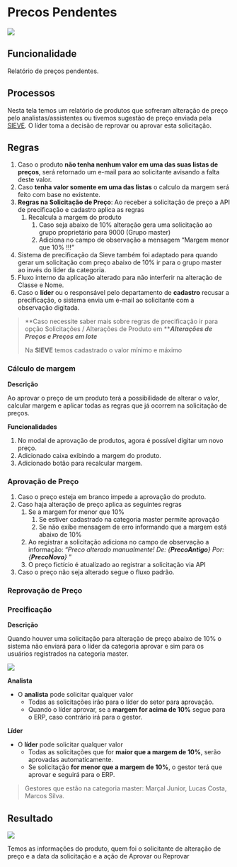 # Precos Pendentes

![](http://developers.connectparts.com.br/imagens/comercialSolicitacaoPrecoPendente01.png)

## Funcionalidade

Relatório de preços pendentes.

## Processos

Nesta tela temos um relatório de produtos que sofreram alteração de preço pelo analistas/assistentes ou tivemos sugestão de preço enviada pela [SIEVE](https://www.sieve.com.br/sobre). O líder toma a decisão de reprovar ou aprovar esta solicitação.

## Regras

1. Caso o produto **não tenha nenhum valor em uma das suas listas de preços**, será retornado um e-mail para ao solicitante avisando a falta deste valor.
2. Caso **tenha valor somente em uma das listas** o calculo da margem será feito com base no existente.
3. **Regras na Solicitação de Preço**: Ao receber a solicitação de preço a API de precificação e cadastro aplica as regras
   1. Recalcula a margem do produto
      1. Caso seja abaixo de 10% alteração gera uma solicitação ao grupo proprietário para 9000 \(Grupo master\)
      2. Adiciona no campo de observação a mensagem “Margem menor que 10% !!!”
4. Sistema de precificação da Sieve também foi adaptado para quando gerar um solicitação com preço abaixo de 10% ir para o grupo master ao invés do líder da categoria.
5. Fluxo interno da aplicação alterado para não interferir na alteração de Classe e Nome.
6. Caso o **líder** ou o responsável pelo departamento de **cadastro** recusar a precificação, o sistema envia um e-mail ao solicitante com a observação digitada.

> **Caso necessite saber mais sobre regras de precificação ir para opção Solicitações / Alterações de Produto em **_**Alterações de Preços e Preços em lote**_
>
> Na **SIEVE** temos cadastrado o valor mínimo e máximo

### Cálculo de margem

**Descrição**

Ao aprovar o preço de um produto terá a possibilidade de alterar o valor, calcular margem e aplicar todas as regras que já ocorrem na solicitação de preços.

**Funcionalidades**

1. No modal de aprovação de produtos, agora é possível digitar um novo preço.
2. Adicionado caixa exibindo a margem do produto.
3. Adicionado botão para recalcular margem.

### Aprovação de Preço

1. Caso o preço esteja em branco impede a aprovação do produto.
2. Caso haja alteração de preço aplica as seguintes regras
   1. Se a margem for menor que 10%
      1. Se estiver cadastrado na categoria master permite aprovação
      2. Se não exibe mensagem de erro informando que a margem está abaixo de 10%
   2. Ao registrar a solicitação adiciona no campo de observação a informação: “_Preco alterado manualmente! De: {**PrecoAntigo**} Por: {**PrecoNovo**}_ ”
   3. O preço fictício é atualizado ao registrar a solicitação via API
3. Caso o preço não seja alterado segue o fluxo padrão.

### Reprovação de Preço

### Precificação

**Descrição**

Quando houver uma solicitação para alteração de preço abaixo de 10% o sistema não enviará para o líder da categoria aprovar e sim para os usuários registrados na categoria master.

![](http://developers.connectparts.com.br/imagens/precosPendentesRegra01.png)

**Analista**

* O **analista** pode solicitar qualquer valor
  * Todas as solicitações irão para o líder do setor para aprovação.
  * Quando o líder aprovar, se a **margem for acima de 10%** segue para o ERP, caso contrário irá para o gestor.

**Líder**

* O **líder** pode solicitar qualquer valor
  * Todas as solicitações que for **maior que a margem de 10%**, serão aprovadas automaticamente.
  * Se solicitação **for menor que a margem de 10%**, o gestor terá que aprovar e seguirá para o ERP.

> Gestores que estão na categoria master: Marçal Junior, Lucas Costa, Marcos Silva.

## Resultado

![](http://developers.connectparts.com.br/imagens/comercialSolicitacaoPrecoPendente02.png)

Temos as informações do produto, quem foi o solicitante de alteração de preço e a data da solicitação e a ação de Aprovar ou Reprovar

